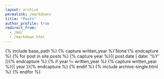 ```yaml
---
layout: archive
permalink: /markdown/
title: "Posts"
author_profile: true
redirect_from: 
  - /md/
  - /markdown.html
---
```


{% include base_path %}
{% capture written_year %}'None'{% endcapture %}
{% for post in site.posts %}
  {% capture year %}{{ post.date | date: '%Y' }}{% endcapture %}
  {% if year != written_year %}
    {% capture written_year %}{{ year }}{% endcapture %}
  {% endif %}
  {% include archive-single.html %}
{% endfor %}

<!-- <h2 id="{{ year | slugify }}" class="archive__subtitle">{{ year }}</h2> -->